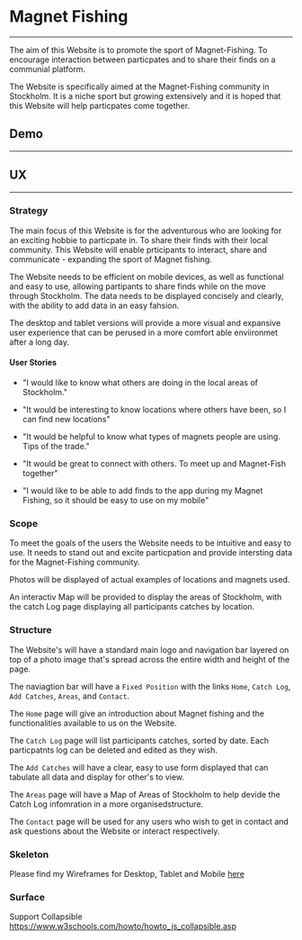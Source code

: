 # Magnet Fishing

---

The aim of this Website is to promote the sport of Magnet-Fishing.
To encourage interaction between particpates and to share their
finds on a communial platform.

The Website is specifically aimed at the Magnet-Fishing community in
Stockholm. It is a niche sport but growing extensively and
it is hoped that this Website will help particpates come together.

## Demo

---

## UX

---

### Strategy

The main focus of this Website is for the adventurous who are
looking for an exciting hobbie to particpate in. To share
their finds with their local community. This Website
will enable prticipants to interact, share and communicate - 
expanding the sport of Magnet fishing.

The Website needs to be efficient on mobile devices, as well
as functional and easy to use, allowing partipants to share
finds while on the move through Stockholm. The data needs to
be displayed concisely and clearly, with the ability to add data
in an easy fahsion. 

The desktop and tablet versions will provide a more visual
and expansive user experience that can be perused in a 
more comfort able enviironmet after a long day.

#### User Stories

- "I would like to know what others are doing in the local areas of Stockholm."

- "It would be interesting to know locations where others have been, so I can find new locations"

- "It would be helpful to know what types of magnets people are using. Tips of the trade."

- "It would be great to connect with others. To meet up and Magnet-Fish together"

- "I would like to be able to add finds to the app during my Magnet Fishing, so it should be
    easy to use on my mobile"

### Scope

To meet the goals of the users the Website needs to be
intuitive and easy to use. It needs to stand out and excite
particpation and provide intersting data for the Magnet-Fishing
community.

Photos will be displayed of actual examples of locations and
magnets used. 

An interactiv Map will be provided to display the areas of 
Stockholm, with the catch Log page displaying all participants 
catches by location. 

### Structure

The Website's will have a standard main logo and navigation bar
layered on top of a photo image that's spread across the entire width
and height of the page. 

The naviagtion bar will have a
`Fixed Position` with the links `Home`, `Catch Log`, 
`Add Catches`, `Areas`, and `Contact`. 

The `Home` page will give an introduction about Magnet fishing
and the functionalities available to us on the Website.

The `Catch Log` page will list participants catches, sorted by date.
Each particpatnts log can be deleted and edited as they wish.

The `Add Catches` will have a clear, easy to use form displayed 
that can tabulate all data and display for other's to view.

The `Areas` page will have a Map of Areas of Stockholm to help
devide the Catch Log infomration in a more organisedstructure.

The `Contact` page will be used for any users who wish to get in 
contact and ask questions about the Website or interact respectively.

### Skeleton

Please find my Wireframes for Desktop, Tablet and Mobile
[here](https://github.com/Bealby/Milestone-Project-3/blob/master/documentation/wireframes/magnet-fishing-wireframes.pdf)

### Surface

Support Collapsible 
https://www.w3schools.com/howto/howto_js_collapsible.asp